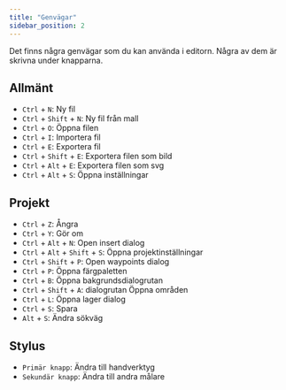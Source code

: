 ```yaml
---
title: "Genvägar"
sidebar_position: 2
---
```


Det finns några genvägar som du kan använda i editorn. Några av dem är skrivna under knapparna.

## Allmänt

* `Ctrl` + `N`: Ny fil
* `Ctrl` + `Shift` + `N`: Ny fil från mall
* `Ctrl` + `O`: Öppna filen
* `Ctrl` + `I`: Importera fil
* `Ctrl` + `E`: Exportera fil
* `Ctrl` + `Shift` + `E`: Exportera filen som bild
* `Ctrl` + `Alt` + `E`: Exportera filen som svg
* `Ctrl` + `Alt` + `S`: Öppna inställningar

## Projekt

* `Ctrl` + `Z`: Ångra
* `Ctrl` + `Y`: Gör om
* `Ctrl` + `Alt` + `N`: Open insert dialog
* `Ctrl` + `Alt` + `Shift` + `S`: Öppna projektinställningar
* `Ctrl` + `Shift` + `P`: Open waypoints dialog
* `Ctrl` + `P`: Öppna färgpaletten
* `Ctrl` + `B`: Öppna bakgrundsdialogrutan
* `Ctrl` + `Shift` + `A`: dialogrutan Öppna områden
* `Ctrl` + `L`: Öppna lager dialog
* `Ctrl` + `S`: Spara
* `Alt` + `S`: Ändra sökväg

## Stylus

* `Primär knapp`: Ändra till handverktyg
* `Sekundär knapp`: Ändra till andra målare
